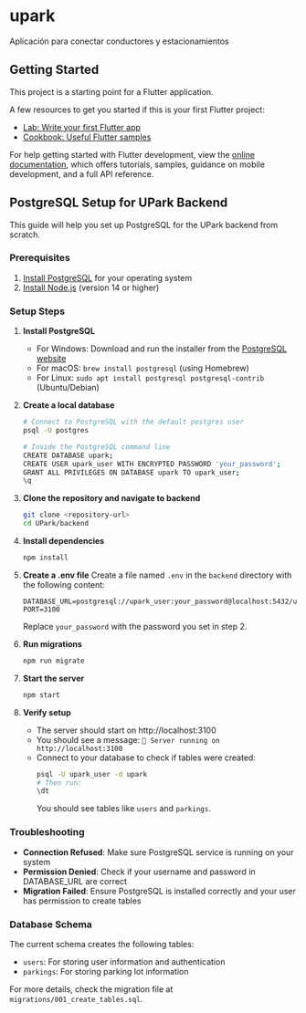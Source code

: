 # upark

Aplicación para conectar conductores y estacionamientos

## Getting Started

This project is a starting point for a Flutter application.

A few resources to get you started if this is your first Flutter project:

- [Lab: Write your first Flutter app](https://docs.flutter.dev/get-started/codelab)
- [Cookbook: Useful Flutter samples](https://docs.flutter.dev/cookbook)

For help getting started with Flutter development, view the
[online documentation](https://docs.flutter.dev/), which offers tutorials,
samples, guidance on mobile development, and a full API reference.

## PostgreSQL Setup for UPark Backend

This guide will help you set up PostgreSQL for the UPark backend from scratch.

### Prerequisites

1. [Install PostgreSQL](https://www.postgresql.org/download/) for your operating system
2. [Install Node.js](https://nodejs.org/) (version 14 or higher)

### Setup Steps

1. **Install PostgreSQL**

   - For Windows: Download and run the installer from the [PostgreSQL website](https://www.postgresql.org/download/windows/)
   - For macOS: `brew install postgresql` (using Homebrew)
   - For Linux: `sudo apt install postgresql postgresql-contrib` (Ubuntu/Debian)

2. **Create a local database**

   ```bash
   # Connect to PostgreSQL with the default postgres user
   psql -U postgres

   # Inside the PostgreSQL command line
   CREATE DATABASE upark;
   CREATE USER upark_user WITH ENCRYPTED PASSWORD 'your_password';
   GRANT ALL PRIVILEGES ON DATABASE upark TO upark_user;
   \q
   ```

3. **Clone the repository and navigate to backend**

   ```bash
   git clone <repository-url>
   cd UPark/backend
   ```

4. **Install dependencies**

   ```bash
   npm install
   ```

5. **Create a .env file**
   Create a file named `.env` in the `backend` directory with the following content:

   ```
   DATABASE_URL=postgresql://upark_user:your_password@localhost:5432/upark
   PORT=3100
   ```

   Replace `your_password` with the password you set in step 2.

6. **Run migrations**

   ```bash
   npm run migrate
   ```

7. **Start the server**

   ```bash
   npm start
   ```

8. **Verify setup**
   - The server should start on http://localhost:3100
   - You should see a message: `🚀 Server running on http://localhost:3100`
   - Connect to your database to check if tables were created:
     ```bash
     psql -U upark_user -d upark
     # Then run:
     \dt
     ```
     You should see tables like `users` and `parkings`.

### Troubleshooting

- **Connection Refused**: Make sure PostgreSQL service is running on your system
- **Permission Denied**: Check if your username and password in DATABASE_URL are correct
- **Migration Failed**: Ensure PostgreSQL is installed correctly and your user has permission to create tables

### Database Schema

The current schema creates the following tables:

- `users`: For storing user information and authentication
- `parkings`: For storing parking lot information

For more details, check the migration file at `migrations/001_create_tables.sql`.

